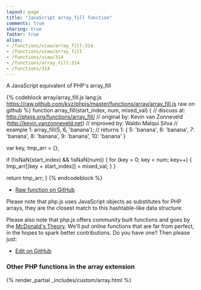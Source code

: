 ```yaml
---
layout: page
title: "JavaScript array_fill function"
comments: true
sharing: true
footer: true
alias:
- /functions/view/array_fill:314
- /functions/view/array_fill
- /functions/view/314
- /functions/array_fill:314
- /functions/314
---
```

<!-- Generated by Rakefile:build -->
A JavaScript equivalent of PHP's array_fill

{% codeblock array/array_fill.js lang:js https://raw.github.com/kvz/phpjs/master/functions/array/array_fill.js raw on github %}
function array_fill(start_index, num, mixed_val) {
  //  discuss at: http://phpjs.org/functions/array_fill/
  // original by: Kevin van Zonneveld (http://kevin.vanzonneveld.net)
  // improved by: Waldo Malqui Silva
  //   example 1: array_fill(5, 6, 'banana');
  //   returns 1: { 5: 'banana', 6: 'banana', 7: 'banana', 8: 'banana', 9: 'banana', 10: 'banana' }

  var key, tmp_arr = {};

  if (!isNaN(start_index) && !isNaN(num)) {
    for (key = 0; key < num; key++) {
      tmp_arr[(key + start_index)] = mixed_val;
    }
  }

  return tmp_arr;
}
{% endcodeblock %}

 - [Raw function on GitHub](https://github.com/kvz/phpjs/blob/master/functions/array/array_fill.js)

Please note that php.js uses JavaScript objects as substitutes for PHP arrays, they are 
the closest match to this hashtable-like data structure. 

Please also note that php.js offers community built functions and goes by the 
[McDonald's Theory](https://medium.com/what-i-learned-building/9216e1c9da7d). We'll put online 
functions that are far from perfect, in the hopes to spark better contributions. 
Do you have one? Then please just: 

 - [Edit on GitHub](https://github.com/kvz/phpjs/edit/master/functions/array/array_fill.js)


### Other PHP functions in the array extension
{% render_partial _includes/custom/array.html %}
